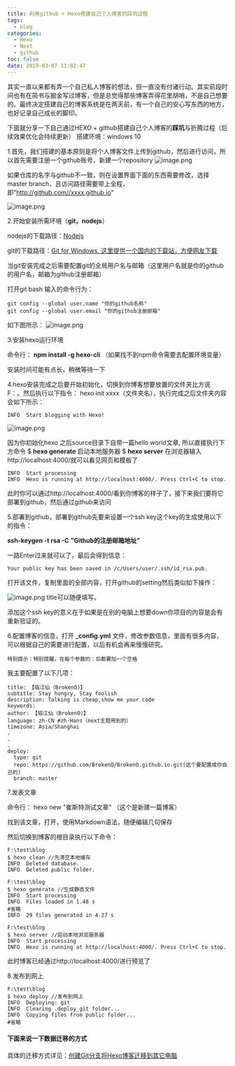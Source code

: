 ```yaml
---
title: 利用github + Hexo搭建自己个人博客的踩坑过程
tags:
  - blog
categories:
  - Hexo
  - Next
  - github
toc: false
date: 2019-03-07 11:02:47
---
```


其实一直以来都有弄一个自己私人博客的想法，但一直没有付诸行动。其实前段时间也有在简书与掘金写过博客，但是总觉得那些博客弄得花里胡哨，不是自己想要的。最终决定搭建自己的博客系统是在两天前，有一个自己的安心写东西的地方，也好记录自己成长的脚印。

下面就分享一下自己通过HEXO + github搭建自己个人博客的**踩坑**与折腾过程（后续效果优化会持续更新） 
搭建环境：windows 10
<!--more-->

1.首先，我们搭建的基本原则是将个人博客文件上传到github，然后进行访问，所以首先需要注册一个github账号，新建一个repository
![image.png](/images/2019/03/07/5fe5c8f0-408a-11e9-9621-77018395f2ce.png)

如果仓库的名字与github不一致，则在设置界面下面的东西需要修改，选择master branch，且访问路径需要带上全程，即"http://github.com//xxxx.github.io"

![image.png](/images/2019/03/07/c0f6b910-408a-11e9-9621-77018395f2ce.png)


2.开始安装所需环境（**git，nodejs**）

nodejs的下载路径：[Nodejs](https://nodejs.org/en/)

git的下载路径：[Git for Windows. 这里提供一个国内的下载站，方便网友下载](https://github.com/waylau/git-for-win)

当git安装完成之后需要配置git的全局用户名与邮箱（这里用户名就是你的github的用户名，邮箱为github注册邮箱）

打开git bash 输入的命令行为：
```
git config --global user.name "你的github名称"
git config --global user.email "你的github注册邮箱"
```

如下图所示：
![image.png](/images/2019/03/07/5e52b390-408f-11e9-9621-77018395f2ce.png)

3.安装hexo运行环境

命令行： **npm install -g hexo-cli** （如果找不到npm命令需要去配置环境变量）

安装时间可能有点长，稍微等待一下

4.hexo安装完成之后要开始初始化，切换到你博客想要放置的文件夹比方说 F：。然后执行以下指令：
hexo init xxxx（文件夹名），执行完成之后文件夹内容会如下所示：
```
INFO  Start blogging with Hexo!
```
![image.png](/images/2019/03/07/14a5b330-4091-11e9-9621-77018395f2ce.png)

因为你初始化hexo 之后source目录下自带一篇hello world文章, 所以直接执行下方命令
$ **hexo generate**
启动本地服务器
$ **hexo server**
在浏览器输入 http://localhost:4000/就可以看见网页和模板了
```
INFO  Start processing
INFO  Hexo is running at http://localhost:4000/. Press Ctrl+C to stop.
```
此时你可以通过http://localhost:4000/看到你博客的样子了，接下来我们要将它部署到github，然后通过github来访问

5.部署到github，部署到github先要来设置一个ssh key这个key的生成使用以下的指令：

**ssh-keygen -t rsa -C "Github的注册邮箱地址"**

一路Enter过来就可以了，最后会得到信息：
```
Your public key has been saved in /c/Users/user/.ssh/id_rsa.pub.
```
打开该文件，复制里面的全部内容，打开github的setting然后类似如下操作：

![image.png](/images/2019/03/07/aeb6a8c0-4092-11e9-9621-77018395f2ce.png)
title可以随便填写。

添加这个ssh key的意义在于如果是在别的电脑上想要down你项目的内容是会有重新验证的。

6.配置博客的信息，打开 **_config.yml** 文件，修改参数信息，里面有很多内容，可以根据自己的需要进行配置，以后有机会再来慢慢研究。
```
特别提示：特别提醒，在每个参数的：后都要加一个空格
```

我主要配置了以下几项：

```
title: 【临江仙（BrokenO)】
subtitle: Stay hungry, Stay foolish
description: Talking is cheap,show me your code 
keywords:
author: 【临江仙（BrokenO)】
language: zh-CN #zh-Hans（next主题用到的）
timezone: Asia/Shanghai
.
.
.
deploy:
  type: git
  repo: https://github.com/BrokenO/BrokenO.github.io.git(这个要配置成你自己的)
  branch: master
```

7.发表文章

命令行： hexo new "崔斯特测试文章"  （这个是新建一篇博客）

找到该文章，打开，使用Markdown语法，随便编辑几句保存

然后切换到博客的根目录执行以下命令：
```
F:\test\blog
$ hexo clean //先清空本地缓存
INFO  Deleted database.
INFO  Deleted public folder.

F:\test\blog 
$ hexo generate //生成静态文件
INFO  Start processing
INFO  Files loaded in 1.48 s
#省略
INFO  29 files generated in 4.27 s

F:\test\blog
$ hexo server //启动本地浏览服务器
INFO  Start processing
INFO  Hexo is running at http://localhost:4000/. Press Ctrl+C to stop.
```

此时博客已经通过http://localhost:4000/进行预览了

8.发布到网上

```
F:\test\blog
$ hexo deploy //发布到网上
INFO  Deploying: git
INFO  Clearing .deploy_git folder...
INFO  Copying files from public folder...
#省略
```
#### 下面来说一下数据迁移的方式

具体的迁移方式详见：[创建Git分支将Hexo博客迁移到其它电脑](https://blog.csdn.net/White_Idiot/article/details/80685990)
















